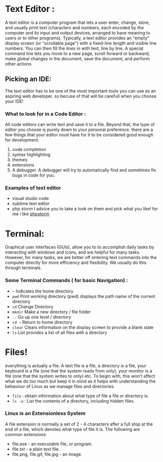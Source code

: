 # Text Editor :
A text editor is a computer program that lets a user enter, change, store, and usually print text (characters and numbers, each encoded by the computer and its input and output devices, arranged to have meaning to users or to other programs). Typically, a text editor provides an "empty" display screen (or "scrollable page") with a fixed-line length and visible line numbers. You can then fill the lines in with text, line by line. A special command line lets you move to a new page, scroll forward or backward, make global changes in the document, save the document, and perform other actions

## Picking an IDE: 
The text editor has to be one of the most
important tools you can use as an aspiring web developer. so becuse of that will be carefull when you choose your IDE!

### What to look for in a Code Editor :
All code editors can write text and save it to a file. Beyond that, the type of editor you choose is purely down to your personal preference. 
there are a few things that your editor must have for it to be considered good enough for development.
1. code completion
2. syntax highlighting
3. themes
4. extensions
5. A debugger. A debugger will try to automatically find and sometimes fix bugs in code for you.

### Examples of text editor
- visual studio code 
- sublime text editor 
- php storm 
 I advice you to take a look on them and pick what you like!
 for me i like [phpstorm](https://www.jetbrains.com/phpstorm/)
 
 # Terminal:
 Graphical user interfaces (GUIs), allow you to to accomplish daily tasks by interacting with windows and icons, and are helpful for many tasks. However, for many tasks, we are better off entering text commands into the computer directly for more efficiency and flexibility. We usually do this through terminals.
 ### Some Terminal Commands ( for basic Navigation) :
 - `~` Indicates the home directory
 - `pwd`  Print working directory (pwd) displays the path name of the current directory
- `cd`  Change Directory
- `mkdir` Make a new directory / file folder
- `..`   Go up one level / directory
- `cd ~`  Return to home directory
- `clear`  Clears information on the display screen to provide a blank slate
 - `ls`  List provides a list of all files with a directory
 
 # Files!
 everything is actually a file. A text file is a file, a directory is a file, your keyboard is a file (one that the system reads from only), your monitor is a file (one that the system writes to only) etc. To begin with, this won't affect what we do too much but keep it in mind as it helps with understanding the behaviour of Linux as we manage files and directories.
 - `file` : obtain information about what type of file a file or directory is.
 - `ls -a` : List the contents of a directory, including hidden files.
 
 ### Linux is an Extensionless System
 A file extension is normally a set of 2 - 4 characters after a full stop at the end of a file, which denotes what type of      file it is. The following are common extensions:
 - file.exe - an executable file, or program.
 - file.txt - a plain text file.
 - file.png, file.gif, file.jpg - an image.
 


